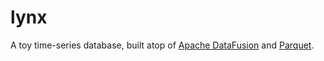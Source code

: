 # lynx

A toy time-series database, built atop of [Apache DataFusion](https://datafusion.apache.org/) and [Parquet](https://parquet.apache.org/).
